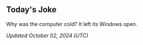 ## Today's Joke
Why was the computer cold? It left its Windows open.

*Updated October 02, 2024 (UTC)*
